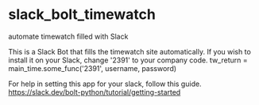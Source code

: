 # slack_bolt_timewatch
automate timewatch filled with Slack

This is a Slack Bot that fills the timewatch site automatically.
If you wish to install it on your Slack, change '2391' to your company code.
    tw_return = main_time.some_func('2391', username, password)

For help in setting this app for your slack, follow this guide.
https://slack.dev/bolt-python/tutorial/getting-started
